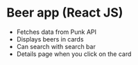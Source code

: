 # Beer app (React JS)
- Fetches data from Punk API
- Displays beers in cards
- Can search with search bar
- Details page when you click on the card

